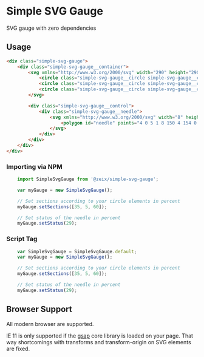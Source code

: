 # Simple SVG Gauge
SVG gauge with zero dependencies


## Usage
```html
<div class="simple-svg-gauge">
    <div class="simple-svg-gauge__container">
        <svg xmlns="http://www.w3.org/2000/svg" width="290" height="290" viewbox="0 0 290 290" class="simple-svg-gauge__svg js-simple-svg-gauge">
            <circle class="simple-svg-gauge__circle simple-svg-gauge__circle--above" />
            <circle class="simple-svg-gauge__circle simple-svg-gauge__circle--mid" />
            <circle class="simple-svg-gauge__circle simple-svg-gauge__circle--below" />
        </svg>

        <div class="simple-svg-gauge__control">
            <div class="simple-svg-gauge__needle">
                <svg xmlns="http://www.w3.org/2000/svg" width="8" height="154" viewBox="0 0 8 154" class="js-simple-svg-gauge-needle">
                    <polygon id="needle" points="4 0 5 1 8 150 4 154 0 150 3 1 4 0" />
                </svg>
            </div>
        </div>
    </div>
</div>
```

### Importing via NPM
```js
    import SimpleSvgGauge from '@zeix/simple-svg-gauge';

    var myGauge = new SimpleSvgGauge();

    // Set sections according to your circle elements in percent
    myGauge.setSections([35, 5, 60]);

    // Set status of the needle in percent
    myGauge.setStatus(29);
```


### Script Tag
```js
    var SimpleSvgGauge = SimpleSvgGauge.default;
    var myGauge = new SimpleSvgGauge();

    // Set sections according to your circle elements in percent
    myGauge.setSections([35, 5, 60]);

    // Set status of the needle in percent
    myGauge.setStatus(29);
```

## Browser Support
All modern browser are supported.

IE 11 is only supported if the [gsap](https://github.com/greensock/GSAP) core library is loaded on your page. That way shortcomings with transforms and transform-origin on SVG elements are fixed.